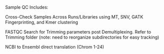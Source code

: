 
Sample QC Includes:

Cross-Check Samples Across Runs/Libraries using MT, SNV, GATK Fingerprinting, and Kmer clustering

FASTQC Search for Trimming parameters post Demultiplexing. Refer to Trimming folder (note: need to reorganize subdirectories for easy tracking)

NCBI to Ensembl direct translation (Chrom 1-24)
